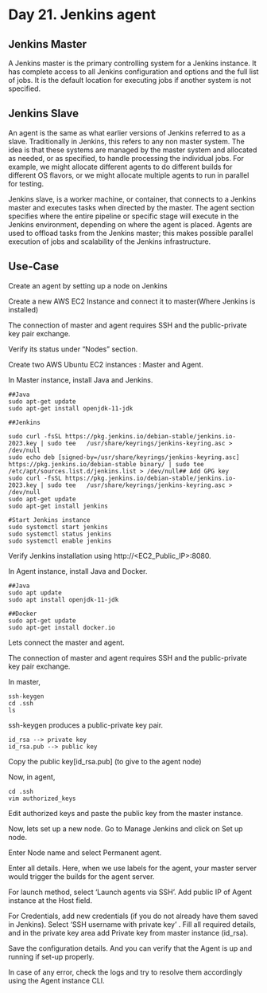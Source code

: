 # Day 21. Jenkins agent
## Jenkins Master

A Jenkins master is the primary controlling system for a Jenkins instance. It has complete access to all Jenkins configuration and options and the full list of jobs. It is the default location for executing jobs if another system is not specified.

## Jenkins Slave

An agent is the same as what earlier versions of Jenkins referred to as a slave. Traditionally in Jenkins, this refers to any non master system. The idea is that these systems are managed by the master system and allocated as needed, or as specified, to handle processing the individual jobs. For example, we might allocate different agents to do different builds for different OS flavors, or we might allocate multiple agents to run in parallel for testing.

Jenkins slave, is a worker machine, or container, that connects to a Jenkins master and executes tasks when directed by the master. The agent section specifies where the entire pipeline or specific stage will execute in the Jenkins environment, depending on where the agent is placed. Agents are used to offload tasks from the Jenkins master; this makes possible parallel execution of jobs and scalability of the Jenkins infrastructure.

## Use-Case

Create an agent by setting up a node on Jenkins

Create a new AWS EC2 Instance and connect it to master(Where Jenkins is installed)

The connection of master and agent requires SSH and the public-private key pair exchange.

Verify its status under “Nodes” section.

Create two AWS Ubuntu EC2 instances : Master and Agent.

In Master instance, install Java and Jenkins.
```
##Java
sudo apt-get update
sudo apt-get install openjdk-11-jdk

##Jenkins

sudo curl -fsSL https://pkg.jenkins.io/debian-stable/jenkins.io-2023.key | sudo tee   /usr/share/keyrings/jenkins-keyring.asc > /dev/null
sudo echo deb [signed-by=/usr/share/keyrings/jenkins-keyring.asc]   https://pkg.jenkins.io/debian-stable binary/ | sudo tee   /etc/apt/sources.list.d/jenkins.list > /dev/null## Add GPG key
sudo curl -fsSL https://pkg.jenkins.io/debian-stable/jenkins.io-2023.key | sudo tee   /usr/share/keyrings/jenkins-keyring.asc > /dev/null
sudo apt-get update
sudo apt-get install jenkins

#Start Jenkins instance
sudo systemctl start jenkins
sudo systemctl status jenkins
sudo systemctl enable jenkins
```

Verify Jenkins installation using http://<EC2_Public_IP>:8080.

In Agent instance, install Java and Docker.
```
##Java
sudo apt update
sudo apt install openjdk-11-jdk

##Docker
sudo apt-get update
sudo apt-get install docker.io
```
Lets connect the master and agent.

The connection of master and agent requires SSH and the public-private key pair exchange.

In master,
```
ssh-keygen
cd .ssh
ls
```

ssh-keygen produces a public-private key pair.
```
id_rsa --> private key
id_rsa.pub --> public key
```

Copy the public key[id_rsa.pub] (to give to the agent node)

Now, in agent,
```
cd .ssh
vim authorized_keys
```

Edit authorized keys and paste the public key from the master instance.

Now, lets set up a new node. Go to Manage Jenkins and click on Set up node.

Enter Node name and select Permanent agent.

Enter all details. Here, when we use labels for the agent, your master server would trigger the builds for the agent server.

For launch method, select ‘Launch agents via SSH’. Add public IP of Agent instance at the Host field.

For Credentials, add new credentials (if you do not already have them saved in Jenkins). Select ‘SSH username with private key’ . Fill all required details, and in the private key area add Private key from master instance (id_rsa).

Save the configuration details. And you can verify that the Agent is up and running if set-up properly.

In case of any error, check the logs and try to resolve them accordingly using the Agent instance CLI.